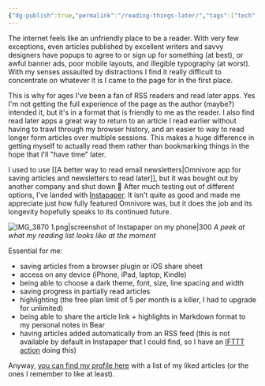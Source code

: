 ```yaml
---
{"dg-publish":true,"permalink":"/reading-things-later/","tags":["tech"],"noteIcon":"","created":"2025-02-15"}
---
```


The internet feels like an unfriendly place to be a reader. With very few exceptions, even articles published by excellent writers and savvy designers have popups to agree to or sign up for something (at best), or awful banner ads, poor mobile layouts, and illegible typography (at worst). With my senses assaulted by distractions I find it really difficult to concentrate on whatever it is I came to the page for in the first place.

This is why for ages I've been a fan of RSS readers and read later apps. Yes I'm not getting the full experience of the page as the author (maybe?) intended it, but it's in a format that is friendly to me as the reader. I also find read later apps a great way to return to an article I read earlier without having to trawl through my browser history, and an easier to way to read longer form articles over multiple sessions. This makes a huge difference in getting myself to actually read them rather than bookmarking things in the hope that I'll "have time" later.

I used to use [[A better way to read email newsletters\|Omnivore app for saving articles and newsletters to read later]], but it was bought out by another company and shut down 🥲 After much testing out of different options, I've landed with [Instapaper](https://www.instapaper.com/). It isn't quite as good and made me appreciate just how fully featured Omnivore was, but it does the job and its longevity hopefully speaks to its continued future.

![IMG_3870 1.png|screenshot of Instapaper on my phone|300](/img/user/assets/IMG_3870%201.png)
*A peek at what my reading list looks like at the moment*

Essential for me:

* saving articles from a browser plugin or iOS share sheet
* access on any device (iPhone, iPad, laptop, Kindle)
* being able to choose a dark theme, font, size, line spacing and width
* saving progress in partially read articles
* highlighting (the free plan limit of 5 per month is a killer, I had to upgrade for unlimited)
* being able to share the article link + highlights in Markdown format to my personal notes in Bear
* having articles added automatically from an RSS feed (this is not available by default in Instapaper that I could find, so I have an [IFTTT action](https://ift.tt/3DJnC7V) doing this)

Anyway, [you can find my profile here](https://www.instapaper.com/p/teresawatts) with a list of my liked articles (or the ones I remember to like at least).